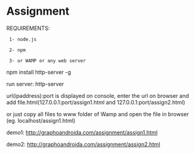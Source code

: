 # Assignment

REQUIREMENTS:

     1- node.js
     
     2- npm
     
     3- or WAMP or any web server


npm install http-server -g

run server: http-server


url(ipaddress):port is displayed on console, enter the url on browser and add  file.html(127.0.0.1:port/assign1.html and 127.0.0.1:port/assign2.html)


or just copy all files to www folder of Wamp and open the file in browser (eg. localhost/assign1.html)



demo1: http://graphoandroida.com/assignment/assign1.html

demo2: http://graphoandroida.com/assignment/assign2.html
